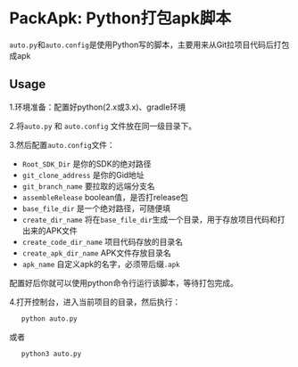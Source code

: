# PackApk: Python打包apk脚本

`auto.py`和`auto.config`是使用Python写的脚本，主要用来从Git拉项目代码后打包成apk

## Usage

1.环境准备：配置好python(2.x或3.x)、gradle环境

2.将`auto.py` 和 `auto.config` 文件放在同一级目录下。

3.然后配置`auto.config`文件：

- `Root_SDK_Dir` 是你的SDK的绝对路径
- `git_clone_address` 是你的Gid地址
- `git_branch_name` 要拉取的远端分支名
- `assembleRelease` boolean值，是否打release包
- `base_file_dir` 是一个绝对路径，可随便填
- `create_dir_name` 将在`base_file_dir`生成一个目录，用于存放项目代码和打出来的APK文件
- `create_code_dir_name` 项目代码存放的目录名
- `create_apk_dir_name` APK文件存放目录名
- `apk_name` 自定义apk的名字，必须带后缀`.apk`

配置好后你就可以使用python命令行运行该脚本，等待打包完成。

4.打开控制台，进入当前项目的目录，然后执行：

```python
   python auto.py
```
或者
```python
   python3 auto.py
```